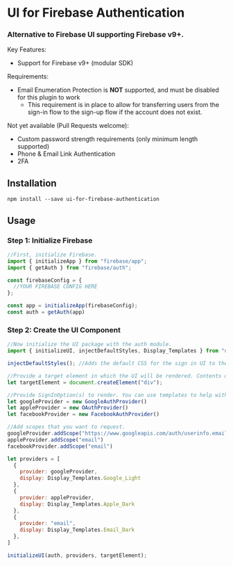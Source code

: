 # UI for Firebase Authentication

### Alternative to Firebase UI supporting Firebase v9+. 

Key Features:
- Support for Firebase v9+ (modular SDK)

Requirements:
- Email Enumeration Protection is **NOT** supported, and must be disabled for this plugin to work
  - This requirement is in place to allow for transferring users from the sign-in flow to the sign-up flow if the account does not exist. 


Not yet available (Pull Requests welcome):
- Custom password strength requirements (only minimum length supported)
- Phone & Email Link Authentication
- 2FA



## Installation

```npm install --save ui-for-firebase-authentication```

## Usage

### Step 1: Initialize Firebase
```javascript
//First, initialize Firebase.
import { initializeApp } from "firebase/app";
import { getAuth } from "firebase/auth";

const firebaseConfig = {
  //YOUR FIREBASE CONFIG HERE
};

const app = initializeApp(firebaseConfig);
const auth = getAuth(app)
```

### Step 2: Create the UI Component
```javascript
//Now initialize the UI package with the auth module. 
import { initializeUI, injectDefaultStyles, Display_Templates } from "ui-for-firebase-authentication";

injectDefaultStyles(); //Adds the default CSS for the sign in UI to the document. This uses CSSStyleSheet so will not violate CSP. 

//Provide a target element in which the UI will be rendered. Contents of the target element may be cleared. 
let targetElement = document.createElement("div");

//Provide SignInOption(s) to render. You can use templates to help with this. 
let googleProvider = new GoogleAuthProvider()
let appleProvider = new OAuthProvider()
let facebookProvider = new FacebookAuthProvider()

//Add scopes that you want to request. 
googleProvider.addScope("https://www.googleapis.com/auth/userinfo.email")
appleProvider.addScope("email")
facebookProvider.addScope("email")

let providers = [
  {
    provider: googleProvider,
    display: Display_Templates.Google_Light
  },
  {
    provider: appleProvider,
    display: Display_Templates.Apple_Dark
  },
  {
    provider: "email",
    display: Display_Templates.Email_Dark
  },
]

initializeUI(auth, providers, targetElement);
```
